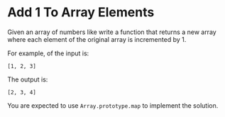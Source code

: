# Add 1 To Array Elements

Given an array of numbers like write a function that returns a new array where each element of the original array is incremented by 1.

For example, of the input is:

```
[1, 2, 3]
```

The output is:

```
[2, 3, 4]
```

You are expected to use `Array.prototype.map` to implement the solution.
